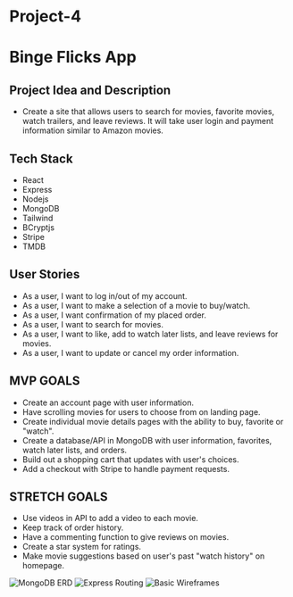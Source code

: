 # Project-4

# Binge Flicks App

## Project Idea and Description
- Create a site that allows users to search for movies, favorite movies, watch trailers, and leave reviews. It will take user login and payment information similar to Amazon movies. 

## Tech Stack

- React
- Express
- Nodejs
- MongoDB
- Tailwind
- BCryptjs
- Stripe
- TMDB

## User Stories

- As a user, I want to log in/out of my account.
- As a user, I want to make a selection of a movie to buy/watch. 
- As a user, I want confirmation of my placed order.
- As a user, I want to search for movies.
- As a user, I want to like, add to watch later lists, and leave reviews for movies.
- As a user, I want to update or cancel my order information.

## MVP GOALS

- Create an account page with user information.
- Have scrolling movies for users to choose from on landing page.
- Create individual movie details pages with the ability to buy, favorite or "watch".
- Create a database/API in MongoDB with user information, favorites, watch later lists, and orders.
- Build out a shopping cart that updates with user's choices.
- Add a checkout with Stripe to handle payment requests. 


## STRETCH GOALS
- Use videos in API to add a video to each movie.
- Keep track of order history.
- Have a commenting function to give reviews on movies.
- Create a star system for ratings.
- Make movie suggestions based on user's past "watch history" on homepage.


![MongoDB ERD](https://i.imgur.com/W1OElOY.png)
![Express Routing](https://i.imgur.com/EwTKiAk.png)
![Basic Wireframes](https://i.imgur.com/taQjNJt.png)
